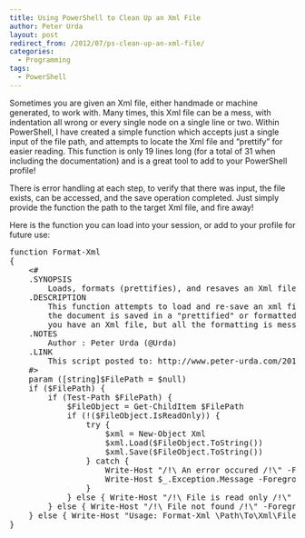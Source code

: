 ```yaml
---
title: Using PowerShell to Clean Up an Xml File
author: Peter Urda
layout: post
redirect_from: /2012/07/ps-clean-up-an-xml-file/
categories:
  - Programming
tags:
  - PowerShell
---
```

Sometimes you are given an Xml file, either handmade or machine generated, to work with. Many times, this Xml file can be a mess, with indentation all wrong or every single node on a single line or two. Within PowerShell, I have created a simple function which accepts just a single input of the file path, and attempts to locate the Xml file and &#8220;prettify&#8221; for easier reading. This function is only 19 lines long (for a total of 31 when including the documentation) and is a great tool to add to your PowerShell profile!

There is error handling at each step, to verify that there was input, the file exists, can be accessed, and the save operation completed. Just simply provide the function the path to the target Xml file, and fire away!

Here is the function you can load into your session, or add to your profile for future use:

<pre class="brush: powershell; title: ; notranslate" title="">function Format-Xml
{
    &lt;#
    .SYNOPSIS
        Loads, formats (prettifies), and resaves an Xml file for easier reading and editing.
    .DESCRIPTION
        This function attempts to load and re-save an xml file. When the Xml file is resaved,
        the document is saved in a "prettified" or formatted view. This is useful for when
        you have an Xml file, but all the formatting is messed up, or the whitespace is not uniform.
    .NOTES
        Author : Peter Urda (@Urda)
    .LINK
        This script posted to: http://www.peter-urda.com/2012/07/ps-clean-up-an-xml-file
    #&gt;
    param ([string]$FilePath = $null)
    if ($FilePath) {
        if (Test-Path $FilePath) {
            $FileObject = Get-ChildItem $FilePath
            if (!($FileObject.IsReadOnly)) {
                try {
                    $xml = New-Object Xml
                    $xml.Load($FileObject.ToString())
                    $xml.Save($FileObject.ToString())
                } catch {
                    Write-Host "/!\ An error occured /!\" -Foreground Black -Background Red
                    Write-Host $_.Exception.Message -Foreground Black -Background Red
                }
            } else { Write-Host "/!\ File is read only /!\" -Foreground Black -Background Red }
        } else { Write-Host "/!\ File not found /!\" -Foreground Black -Background Red }
    } else { Write-Host "Usage: Format-Xml \Path\To\Xml\File" }
}
</pre>
